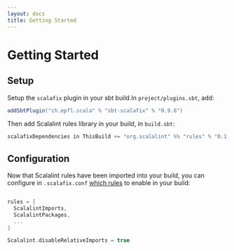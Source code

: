 ```yaml
---
layout: docs
title: Getting Started
---
```


# Getting Started

## Setup

Setup the `scalafix` plugin in your sbt build.In `project/plugins.sbt`, add:
```scala
addSbtPlugin("ch.epfl.scala" % "sbt-scalafix" % "0.9.8")
```

Then add Scalalint rules library in your build, in `build.sbt`:

```scala
scalafixDependencies in ThisBuild += "org.scalalint" %% "rules" % "0.1.4"
```

## Configuration

Now that Scalalint rules have been imported into your build, you can configure in `.scalafix.conf` [which rules](rules.html) to
enable in your build:

```scala

rules = [
  ScalalintImports,
  ScalalintPackages,
  ...
]

Scalalint.disableRelativeImports = true

```


